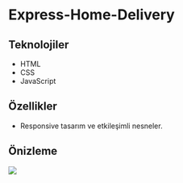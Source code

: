 # Express-Home-Delivery


## Teknolojiler

- HTML
- CSS
- JavaScript

## Özellikler

- Responsive tasarım ve etkileşimli nesneler.


## Önizleme



![](express-home.gif)